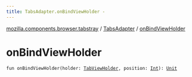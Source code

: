 ```yaml
---
title: TabsAdapter.onBindViewHolder - 
---
```


[mozilla.components.browser.tabstray](../index.html) / [TabsAdapter](index.html) / [onBindViewHolder](./on-bind-view-holder.html)

# onBindViewHolder

`fun onBindViewHolder(holder: `[`TabViewHolder`](../-tab-view-holder/index.html)`, position: `[`Int`](https://kotlinlang.org/api/latest/jvm/stdlib/kotlin/-int/index.html)`): `[`Unit`](https://kotlinlang.org/api/latest/jvm/stdlib/kotlin/-unit/index.html)